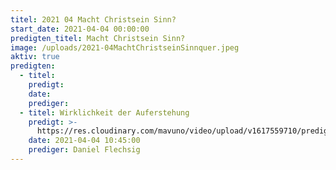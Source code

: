 ```yaml
---
titel: 2021 04 Macht Christsein Sinn?
start_date: 2021-04-04 00:00:00
predigten_titel: Macht Christsein Sinn?
image: /uploads/2021-04MachtChristseinSinnquer.jpeg
aktiv: true
predigten:
  - titel:
    predigt:
    date:
    prediger:
  - titel: Wirklichkeit der Auferstehung
    predigt: >-
      https://res.cloudinary.com/mavuno/video/upload/v1617559710/predigten/2021-04%20Macht%20Christsein%20Sinn/2021-04-04_GoDi_Mavuno_Berlin_-_Ostersonntag_-_Auferstehung.mp3
    date: 2021-04-04 10:45:00
    prediger: Daniel Flechsig
---
```


